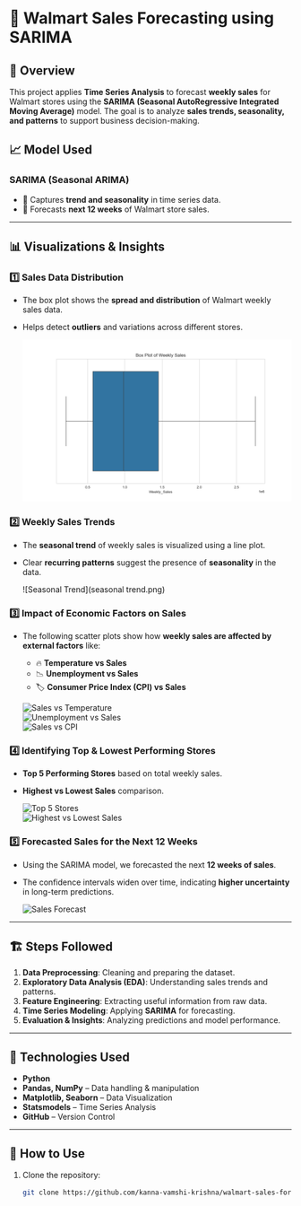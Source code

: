 # 🛒 Walmart Sales Forecasting using SARIMA

## 📌 Overview
This project applies **Time Series Analysis** to forecast **weekly sales** for Walmart stores using the **SARIMA (Seasonal AutoRegressive Integrated Moving Average)** model. The goal is to analyze **sales trends, seasonality, and patterns** to support business decision-making.

## 📈 Model Used
### **SARIMA (Seasonal ARIMA)**
- 📌 Captures **trend and seasonality** in time series data.
- 📌 Forecasts **next 12 weeks** of Walmart store sales.

---

## 📊 Visualizations & Insights

### **1️⃣ Sales Data Distribution**
- The box plot shows the **spread and distribution** of Walmart weekly sales data.
- Helps detect **outliers** and variations across different stores.

  ![Box Plot](boxplot_walmart.png)

### **2️⃣ Weekly Sales Trends**
- The **seasonal trend** of weekly sales is visualized using a line plot.
- Clear **recurring patterns** suggest the presence of **seasonality** in the data.

  ![Seasonal Trend](seasonal trend.png)
### **3️⃣ Impact of Economic Factors on Sales**
- The following scatter plots show how **weekly sales are affected by external factors** like:
  - 🔥 **Temperature vs Sales**
  - 📉 **Unemployment vs Sales**
  - 🏷 **Consumer Price Index (CPI) vs Sales**

  ![Sales vs Temperature](sales_vs_temp.png)  
  ![Unemployment vs Sales](unemployement_vs_sales.png)  
  ![Sales vs CPI](sales_vs_cpi.png)  

### **4️⃣ Identifying Top & Lowest Performing Stores**
- **Top 5 Performing Stores** based on total weekly sales.
- **Highest vs Lowest Sales** comparison.

  ![Top 5 Stores](top5_stores.png)  
  ![Highest vs Lowest Sales](highest_vs_lowest_sales.png)  

### **5️⃣ Forecasted Sales for the Next 12 Weeks**
- Using the SARIMA model, we forecasted the next **12 weeks of sales**.
- The confidence intervals widen over time, indicating **higher uncertainty** in long-term predictions.

  ![Sales Forecast](sarima_forecast.png)  

---

## 🏗 Steps Followed
1. **Data Preprocessing**: Cleaning and preparing the dataset.
2. **Exploratory Data Analysis (EDA)**: Understanding sales trends and patterns.
3. **Feature Engineering**: Extracting useful information from raw data.
4. **Time Series Modeling**: Applying **SARIMA** for forecasting.
5. **Evaluation & Insights**: Analyzing predictions and model performance.

---

## 🚀 Technologies Used
- **Python**
- **Pandas, NumPy** – Data handling & manipulation
- **Matplotlib, Seaborn** – Data Visualization
- **Statsmodels** – Time Series Analysis
- **GitHub** – Version Control

---

## 📌 How to Use
1. Clone the repository:  
   ```bash
   git clone https://github.com/kanna-vamshi-krishna/walmart-sales-forecast.git


